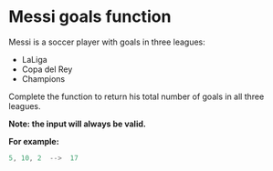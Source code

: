 # Messi goals function

Messi is a soccer player with goals in three leagues:

- LaLiga
- Copa del Rey
- Champions

Complete the function to return his total number of goals in all three leagues.

**Note: the input will always be valid.**

**For example:**
```javascript
5, 10, 2  -->  17
```
